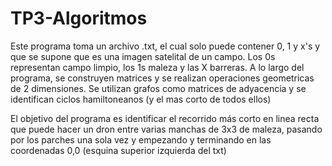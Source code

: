 # TP3-Algoritmos

Este programa toma un archivo .txt, el cual solo puede contener 0, 1 y x's y que se supone que es una imagen satelital de un campo. Los 0s representan campo limpio, los 1s maleza y las X barreras. A lo largo del programa, se construyen matrices y se realizan operaciones geometricas de 2 dimensiones. Se utilizan grafos como matrices de adyacencia y se identifican ciclos hamiltoneanos (y el mas corto de todos ellos)

El objetivo del programa es identificar el recorrido más corto en linea recta que puede hacer un dron entre varias manchas de 3x3 de maleza, pasando por los parches una sola vez y empezando y terminando en las coordenadas 0,0 (esquina superior izquierda del txt)
